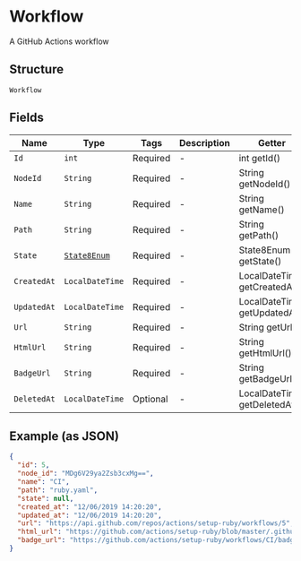 
# Workflow

A GitHub Actions workflow

## Structure

`Workflow`

## Fields

| Name | Type | Tags | Description | Getter | Setter |
|  --- | --- | --- | --- | --- | --- |
| `Id` | `int` | Required | - | int getId() | setId(int id) |
| `NodeId` | `String` | Required | - | String getNodeId() | setNodeId(String nodeId) |
| `Name` | `String` | Required | - | String getName() | setName(String name) |
| `Path` | `String` | Required | - | String getPath() | setPath(String path) |
| `State` | [`State8Enum`](../../doc/models/state-8-enum.md) | Required | - | State8Enum getState() | setState(State8Enum state) |
| `CreatedAt` | `LocalDateTime` | Required | - | LocalDateTime getCreatedAt() | setCreatedAt(LocalDateTime createdAt) |
| `UpdatedAt` | `LocalDateTime` | Required | - | LocalDateTime getUpdatedAt() | setUpdatedAt(LocalDateTime updatedAt) |
| `Url` | `String` | Required | - | String getUrl() | setUrl(String url) |
| `HtmlUrl` | `String` | Required | - | String getHtmlUrl() | setHtmlUrl(String htmlUrl) |
| `BadgeUrl` | `String` | Required | - | String getBadgeUrl() | setBadgeUrl(String badgeUrl) |
| `DeletedAt` | `LocalDateTime` | Optional | - | LocalDateTime getDeletedAt() | setDeletedAt(LocalDateTime deletedAt) |

## Example (as JSON)

```json
{
  "id": 5,
  "node_id": "MDg6V29ya2Zsb3cxMg==",
  "name": "CI",
  "path": "ruby.yaml",
  "state": null,
  "created_at": "12/06/2019 14:20:20",
  "updated_at": "12/06/2019 14:20:20",
  "url": "https://api.github.com/repos/actions/setup-ruby/workflows/5",
  "html_url": "https://github.com/actions/setup-ruby/blob/master/.github/workflows/ruby.yaml",
  "badge_url": "https://github.com/actions/setup-ruby/workflows/CI/badge.svg"
}
```

